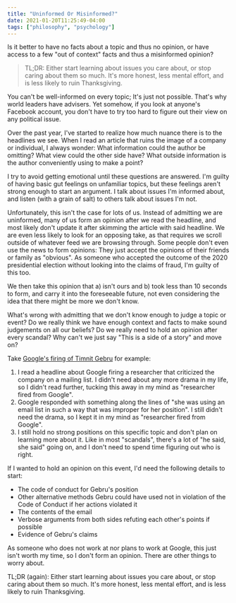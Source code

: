 ```yaml
---
title: "Uninformed Or Misinformed?"
date: 2021-01-20T11:25:49-04:00
tags: ["philosophy", "psychology"]
---
```

Is it better to have no facts about a topic and thus no opinion, or have access to a few "out of context" facts and thus a misinformed opinion?

> TL;DR: Either start learning about issues you care about, or stop caring about them so much. It's more honest, less mental effort, and is less likely to ruin Thanksgiving.

You can't be well-informed on every topic; It's just not possible. That's why world leaders have advisers. Yet somehow, if you look at anyone's Facebook account, you don't have to try too hard to figure out their view on any political issue.

Over the past year, I've started to realize how much nuance there is to the headlines we see. When I read an article that ruins the image of a company or individual, I always wonder: What information could the author be omitting? What view could the other side have? What outside information is the author conveniently using to make a point?

I try to avoid getting emotional until these questions are answered. I'm guilty of having basic gut feelings on unfamiliar topics, but these feelings aren't strong enough to start an argument. I talk about issues I'm informed about, and listen (with a grain of salt) to others talk about issues I'm not.

Unfortunately, this isn't the case for lots of us. Instead of admitting we are uninformed, many of us form an opinion after we read the headline, and most likely don't update it after skimming the article with said headline. We are even less likely to look for an opposing take, as that requires we scroll outside of whatever feed we are browsing through. Some people don't even use the news to form opinions: They just accept the opinions of their friends or family as "obvious". As someone who accepted the outcome of the 2020 presidential election without looking into the claims of fraud, I'm guilty of this too.

We then take this opinion that a) isn't ours and b) took less than 10 seconds to form, and carry it into the foreseeable future, not even considering the idea that there might be more we don't know.

What's wrong with admitting that we don't know enough to judge a topic or event? Do we really think we have enough context and facts to make sound judgements on all our beliefs? Do we really need to hold an opinion after every scandal? Why can't we just say "This is a side of a story" and move on?

Take [Google's firing of Timnit Gebru](https://www.washingtonpost.com/technology/2020/12/03/timnit-gebru-google-fired/) for example:

1. I read a headline about Google firing a researcher that criticized the company on a mailing list. I didn't need about any more drama in my life, so I didn't read further, tucking this away in my mind as "researcher fired from Google".
2. Google responded with something along the lines of "she was using an email list in such a way that was improper for her position". I still didn't need the drama, so I kept it in my mind as "researcher fired from Google".
3. I still hold no strong positions on this specific topic and don't plan on learning more about it. Like in most "scandals", there's a lot of "he said, she said" going on, and I don't need to spend time figuring out who is right.

If I wanted to hold an opinion on this event, I'd need the following details to start:

* The code of conduct for Gebru's position
* Other alternative methods Gebru could have used not in violation of the Code of Conduct if her actions violated it
* The contents of the email
* Verbose arguments from both sides refuting each other's points if possible
* Evidence of Gebru's claims

As someone who does not work at nor plans to work at Google, this just isn't worth my time, so I don't form an opinion. There are other things to worry about.

TL;DR (again): Either start learning about issues you care about, or stop caring about them so much. It's more honest, less mental effort, and is less likely to ruin Thanksgiving.
